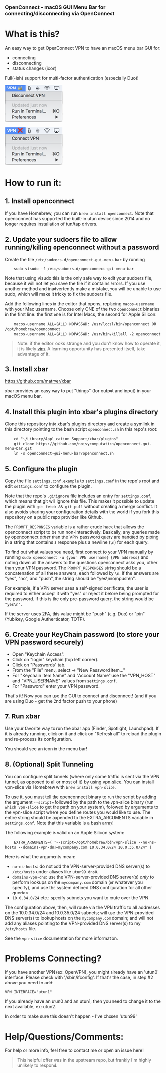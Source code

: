### OpenConnect - macOS GUI Menu Bar for connecting/disconnecting via OpenConnect

# What is this?

An easy way to get OpenConnect VPN to have an macOS menu bar GUI for:
* connecting
* disconnecting
* status changes (icon)

Full(-ish) support for multi-factor authentication (especially Duo)!

![OpenConnect Connected](https://github.com/noisycomputation/openconnect-gui-menu-bar/blob/master/images/vpn-connected.png)

![OpenConnect Disconnected](https://github.com/noisycomputation/openconnect-gui-menu-bar/blob/master/images/vpn-disconnected.png)

# How to run it:

## 1. Install openconnect

If you have Homebrew, you can run `brew install openconnect`. Note that openconnect has
supported the built-in utun device since 2014 and no longer requires installation
of tun/tap drivers.

## 2. Update your sudoers file to allow running/killing openconnect without a password

Create the file `/etc/sudoers.d/openconnect-gui-menu-bar` by running
```
    sudo visudo -f /etc/sudoers.d/openconnect-gui-menu-bar
```
Note that using visudo this is the only safe way to edit your sudoers file, because
it will not let you save the file if it contains errors. If you use another method
and inadvertently make a mistake, you will be unable to use sudo, which will make
it tricky to fix the sudoers file.

Add the following lines in the editor that opens, replacing `macos-username` with
your Mac username. Choose only ONE of the two `openconnect` binaries in the first
line: the first one is for Intel Macs, the second for Apple Silicon:
```
    macos-username ALL=(ALL) NOPASSWD: /usr/local/bin/openconnect OR /opt/homebrew/openconnect
    macos-username ALL=(ALL) NOPASSWD: /usr/bin/killall -2 openconnect
```

> Note: if the editor looks strange and you don't know how to operate it,
> it is likely [vim](https://github.com/vim/vim). A learning opportunity has presented itself,
> take advantage of it.

## 3. Install xbar
https://github.com/matryer/xbar

xbar provides an easy way to put "things" (for output and input) in your macOS menu bar.

## 4. Install this plugin into xbar's plugins directory

Clone this repository into xbar's plugins directory and create a symlink
in this directory pointing to the bash script `openconnect.sh` in this repo's root:
```
    cd "~/Library/Application Support/xbar/plugins"
    git clone https://github.com/noisycomputation/openconnect-gui-menu-bar.git
    ln -s openconnect-gui-menu-bar/openconnect.sh
```
## 5. Configure the plugin

Copy the file `settings.conf.example` to `settings.conf` in the repo's root and
edit `settings.conf` to configure the plugin.

Note that the repo's `.gitignore` file includes an entry for `settings.conf`,
which means that git will ignore this file. This makes it possible to update
the plugin with `git fetch && git pull` without creating a merge conflict. It
also avoids sharing your configuration details with the world if you fork this
repository on a public repo provider like Github.

The `PROMPT_RESPONSES` variable is a rather crude hack that allows the openconnect
script to be run non-interactively. Basically, any queries made by openconnect
*other* than the VPN password query are handled by piping in a string that
contains a response plus a newline (`\n`) for each query.

To find out what values you need, first connect to your VPN manually by
running `sudo openconnect -u {your VPN username} {VPN address}` and noting
down all the answers to the questions openconnect asks you, other than
your VPN password. The `PROMPT_RESPONSES` string should be a concatenation
of all these answers, each followed by `\n`. If the answers are "yes",
"no", and "push", the string should be "yes\nno\npush\n".

For example, if a VPN server uses a self-signed certificate, the user is
required to either accept it with "yes" or reject it before being prompted for the
password. If this is the only pre-password query, the string would be `"yes\n"`.

If the server uses 2FA, this value might be "push" (e.g. Duo) or "pin" (Yubikey,
Google Authenticator, TOTP).

## 6. Create your KeyChain password (to store your VPN password securely)

  - Open "Keychain Access".
  - Click on "login" keychain (top left corner).
  - Click on "Passwords" tab.
  - From the "File" menu, select -> "New Password Item..."
  - For "Keychain Item Name" and "Account Name" use the
    "VPN_HOST" and "VPN_USERNAME" values from `settings.conf`.
  - For "Password" enter your VPN password.

That's it! Now you can use the GUI to connect and disconnect!
(and if you are using Duo - get the 2nd factor push to your phone)

## 7. Run xbar

Use your favorite way to run the xbar app (Finder, Spotlight, Launchpad). If it
is already running, click on it and click on "Refresh all" to reload the plugin
and re-process its configuration.

You should see an icon in the menu bar!

## 8. (Optional) Split Tunneling

You can configure split tunnels (where only some traffic is sent via the VPN tunnel, as
opposed to all or most of it) by using [vpn-slice](https://github.com/dlenski/vpn-slice). You
can install vpn-slice via Homebrew with `brew install vpn-slice`.

To use it, you must tell the openconnect binary to run the script by adding the argument
`--script=` followed by the path to the vpn-slice binary (run `which vpn-slice` to get the
path on your system), followed by arguments to the vpn-slice script where you define
routes you would like to use. The entire string should be appended to the EXTRA_ARGUMENTS
variable in `settings.conf`. Note that this variable is a bash array!

The following example is valid on an Apple Silicon system:
```
    EXTRA_ARGUMENTS=( "--script=/opt/homebrew/bin/vpn-slice --no-ns-hosts --domains-vpn-dns=mycompany.com 10.0.34.0/24 10.0.35.0/24" )
```
Here is what the arguments mean:
  - `no-ns-hosts`: do not add the VPN-server-provided DNS server(s) to `/etc/hosts` under aliases like `utun99.dns0`.
  - `domains-vpn-dns`: use the VPN-server-provided DNS server(s) *only* to perform lookups on the `mycompany.com` domain (or whatever you specify), and use the system defined DNS configuration for all other queries.
  - `10.0.34.0/24` etc.: specify subnets you want to route over the VPN.

The configuration above, then, will route via the VPN traffic to all addresses on the 10.0.34.0/24 and 10.0.35.0/24 subnets; will use the VPN-provided DNS server(s) to lookup hosts on the `mycompany.com` domain; and will not add any aliases pointing to the VPN-provided DNS server(s) to my `/etc/hosts` file.

See the `vpn-slice` documentation for more information.


# Problems Connecting?

If you have another VPN (ex: OpenVPN), you might already have an
'utun0' interface. Please check with '/sbin/ifconfig'. If that's the
case, in step #2 above you need to add:

```
VPN_INTERFACE="utun1"
```

If you already have an utun0 and an utun1, then you need to
change it to the next available, ex: utun2.

In order to make sure this doesn't happen - I've chosen 'utun99'

# Help/Questions/Comments:
For help or more info, feel free to contact me or open an issue here!

> This helpful offer was in the upstream repo, but frankly I'm highly unlikely
> to respond.
